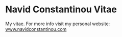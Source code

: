 # Navid Constantinou Vitae
My vitae. For more info visit my personal website: www.navidconstantinou.com
